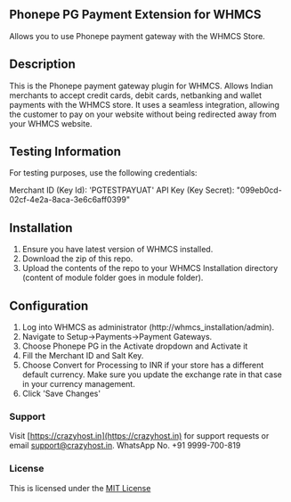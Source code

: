 ## Phonepe PG Payment Extension for WHMCS

Allows you to use Phonepe payment gateway with the WHMCS Store.

## Description

​This is the Phonepe payment gateway plugin for WHMCS. Allows Indian merchants to accept credit cards, debit cards, netbanking and wallet payments with the WHMCS store. It uses a seamless integration, allowing the customer to pay on your website without being redirected away from your WHMCS website.

## Testing Information
For testing purposes, use the following credentials:

Merchant ID (Key Id): 'PGTESTPAYUAT' 
API Key (Key Secret): "099eb0cd-02cf-4e2a-8aca-3e6c6aff0399" 


## Installation

1. Ensure you have latest version of WHMCS installed.
2. Download the zip of this repo.
3. Upload the contents of the repo to your WHMCS Installation directory (content of module folder goes in module folder).

## Configuration

1. Log into WHMCS as administrator (http://whmcs_installation/admin).
2. Navigate to Setup->Payments->Payment Gateways.
3. Choose Phonepe PG in the Activate dropdown and Activate it
4. Fill the Merchant ID	 and Salt Key.
5. Choose Convert for Processing to INR if your store has a different default currency. Make sure you update the exchange rate in that case in your currency management.
6. Click 'Save Changes'

### Support

Visit [https://crazyhost.in](https://crazyhost.in) for support requests or email <support@crazyhost.in>.
WhatsApp No. +91 9999-700-819

### License

This is licensed under the [MIT License][mit]

[mit]: https://opensource.org/licenses/MIT

